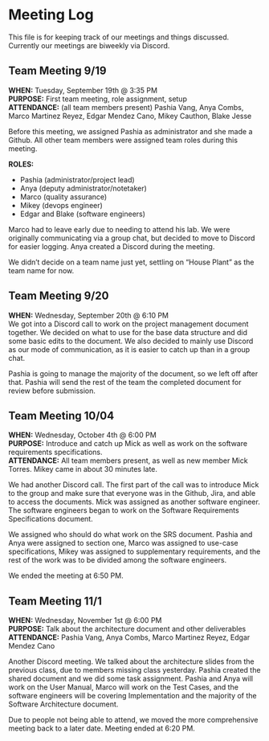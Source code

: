 # Meeting Log
This file is for keeping track of our meetings and things discussed. Currently our meetings are biweekly via Discord.

## Team Meeting 9/19
**WHEN:** Tuesday, September 19th @ 3:35 PM
<br>
**PURPOSE:** First team meeting, role assignment, setup
<br>
**ATTENDANCE:** (all team members present) Pashia Vang, Anya Combs, Marco Martinez Reyez, Edgar Mendez Cano, Mikey Cauthon, Blake Jesse

Before this meeting, we assigned Pashia as administrator and she made a Github. All other team members were assigned team roles during this meeting.

**ROLES:**
- Pashia (administrator/project lead)
- Anya (deputy administrator/notetaker)
- Marco (quality assurance)
- Mikey (devops engineer)
- Edgar and Blake (software engineers)

Marco had to leave early due to needing to attend his lab. We were originally communicating via a group chat, but decided to move to Discord for easier logging. Anya created a Discord during the meeting.

We didn’t decide on a team name just yet, settling on “House Plant” as the team name for now.

## Team Meeting 9/20
**WHEN:** Wednesday, September 20th @ 6:10 PM
<br>
We got into a Discord call to work on the project management document together. We decided on what to use for the base data structure and did some basic edits to the document.
We also decided to mainly use Discord as our mode of communication, as it is easier to catch up than in a group chat.

Pashia is going to manage the majority of the document, so we left off after that. Pashia will send the rest of the team the completed document for review before submission.

## Team Meeting 10/04
**WHEN:** Wednesday, October 4th @ 6:00 PM
<br>
**PURPOSE:** Introduce and catch up Mick as well as work on the software requirements specifications.
<br>
**ATTENDANCE:** All team members present, as well as new member Mick Torres. Mikey came in about 30 minutes late.

We had another Discord call. The first part of the call was to introduce Mick to the group and make sure that everyone was in the Github, Jira, and able to access the documents. Mick was assigned as another software engineer. The software engineers began to work on the Software Requirements Specifications document.

We assigned who should do what work on the SRS document. Pashia and Anya were assigned to section one, Marco was assigned to use-case specifications, Mikey was assigned to supplementary requirements, and the rest of the work was to be divided among the software engineers.

We ended the meeting at 6:50 PM.

## Team Meeting 11/1
**WHEN:** Wednesday, November 1st @ 6:00 PM
<br>
**PURPOSE:** Talk about the architecture document and other deliverables
<br>
**ATTENDANCE:** Pashia Vang, Anya Combs, Marco Martinez Reyez, Edgar Mendez Cano

Another Discord meeting. We talked about the architecture slides from the previous class, due to members missing class yesterday. Pashia created the shared document and we did some task assignment. Pashia and Anya will work on the User Manual, Marco will work on the Test Cases, and the software engineers will be covering Implementation and the majority of the Software Architecture document.

Due to people not being able to attend, we moved the more comprehensive meeting back to a later date. Meeting ended at 6:20 PM.
